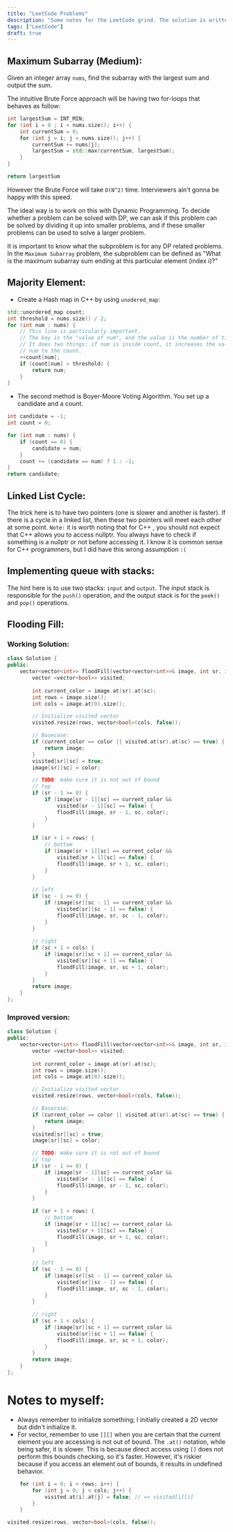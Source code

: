 ```yaml
---
title: "LeetCode Problems"
description: "Some notes for the LeetCode grind. The solution is written in C++.s"
tags: ["LeetCode"]
draft: true
---
```

## Maximum Subarray (Medium):
Given an integer array `nums`, find the subarray with the largest sum and output the sum.

The intuitive Brute Force approach will be having two for-loops that behaves as follow:
```c++
int largestSum = INT_MIN;
for (int i = 0 ; i < nums.size(); i++) {
    int currentSum = 0;
    for (int j = i; j < nums.size(); j++) {
        currentSum += nums[j];
        largestSum = std::max(currentSum, largestSum);
    }
}

return largestSum
```

However the Brute Force will take `O(N^2)` time. Interviewers ain't gonna be happy with this speed. 

The ideal way is to work on this with Dynamic Programming. To decide whether a problem can be solved with DP, we can ask if this problem can be solved by dividing it up into smaller problems, and if these smaller problems can be used to solve a larger problem.

It is important to know what the subproblem is for any DP related problems. In the `Maximum Subarray` problem, the subproblem can be defined as "What is the maximum subarray sum ending at this particular element (index i)?"

## Majority Element:
- Create a Hash map in C++ by using `unodered_map`:
```c++
std::unordered_map count;
int threshold = nums.size() / 2;
for (int num : nums) {
    // This line is particularly important.
    // The key is the "value of num", and the value is the number of times num has appeared.
    // It does two things: if num is inside count, it increases the value by one; if not, it automatically inserts the 
    // num to the count.
    ++count[num]; 
    if (count[num] > threshold) {
        return num;
    }
}
```
- The second method is Boyer-Moore Voting Algorithm.
You set up a candidate and a count. 
```c++
int candidate = -1;
int count = 0;

for (int num : nums) {
    if (count == 0) {
        candidate = num;
    }
    count += (candidate == num) ? 1 : -1;
}
return candidate;
```

## Linked List Cycle:
The trick here is to have two pointers (one is slower and another is faster). If there is a cycle in a linked list, then these two pointers will meet each other at some point. 
`Note:` it is worth noting that for C++ , you should not expect that C++ allows you to access nullptr. You always have to check if something is a nullptr or not before accessing it. I know it is common sense for C++ programmers, but I did have this wrong assumption `:(`

## Implementing queue with stacks:
The hint here is to use two stacks: `input` and `output`. The input stack is responsible for the `push()` operation, and the output stack is for the `peek()` and `pop()` operations.

## Flooding Fill:
### Working Solution:
```c++
class Solution {
public:
    vector<vector<int>> floodFill(vector<vector<int>>& image, int sr, int sc, int color) {
        vector <vector<bool>> visited;
        
        int current_color = image.at(sr).at(sc);
        int rows = image.size();
        int cols = image.at(0).size();

        // Initialize visited vector
        visited.resize(rows, vector<bool>(cols, false));

        // Basecase:
        if (current_color == color || visited.at(sr).at(sc) == true) {
            return image;
        } 
        visited[sr][sc] = true;
        image[sr][sc] = color;

        // TODO: make sure it is not out of bound
        // top
        if (sr - 1 >= 0) {
            if (image[sr - 1][sc] == current_color &&
                visited[sr - 1][sc] == false) {
                floodFill(image, sr - 1, sc, color);
            }
        }
        
        if (sr + 1 < rows) {
            // bottom
            if (image[sr + 1][sc] == current_color && 
                visited[sr + 1][sc] == false) {
                floodFill(image, sr + 1, sc, color);
            }
        }
        
        // left
        if (sc - 1 >= 0) {
            if (image[sr][sc - 1] == current_color && 
                visited[sr][sc - 1] == false) {
                floodFill(image, sr, sc - 1, color);
            }
        }
        
        // right
        if (sc + 1 < cols) {
            if (image[sr][sc + 1] == current_color && 
                visited[sr][sc + 1] == false) {
                floodFill(image, sr, sc + 1, color);
            }
        }
        return image;
    }
};
```


### Improved version:
```c++
class Solution {
public:
    vector<vector<int>> floodFill(vector<vector<int>>& image, int sr, int sc, int color) {
        vector <vector<bool>> visited;
        
        int current_color = image.at(sr).at(sc);
        int rows = image.size();
        int cols = image.at(0).size();

        // Initialize visited vector
        visited.resize(rows, vector<bool>(cols, false));

        // Basecase:
        if (current_color == color || visited.at(sr).at(sc) == true) {
            return image;
        } 
        visited[sr][sc] = true;
        image[sr][sc] = color;

        // TODO: make sure it is not out of bound
        // top
        if (sr - 1 >= 0) {
            if (image[sr - 1][sc] == current_color &&
                visited[sr - 1][sc] == false) {
                floodFill(image, sr - 1, sc, color);
            }
        }
        
        if (sr + 1 < rows) {
            // bottom
            if (image[sr + 1][sc] == current_color && 
                visited[sr + 1][sc] == false) {
                floodFill(image, sr + 1, sc, color);
            }
        }
        
        // left
        if (sc - 1 >= 0) {
            if (image[sr][sc - 1] == current_color && 
                visited[sr][sc - 1] == false) {
                floodFill(image, sr, sc - 1, color);
            }
        }
        
        // right
        if (sc + 1 < cols) {
            if (image[sr][sc + 1] == current_color && 
                visited[sr][sc + 1] == false) {
                floodFill(image, sr, sc + 1, color);
            }
        }
        return image;
    }
};

```

# Notes to myself:
- Always remember to initialize something; I initially created a 2D vector but didn't initialize it.
- For vector, remember to use `[][]` when you are certain that the current element you are accessing is not out of bound. The `.at()` notation, while being safer, it is slower. This is because direct access using `[]` does not perform this bounds checking, so it's faster. However, it's riskier because if you access an element out of bounds, it results in undefined behavior.

```c++
    for (int i = 0; i < rows; i++) {
        for (int j = 0; j < cols; j++) {
            visited.at(i).at(j) = false; // => visited[i][i]
        }
    }
```

```c++
visited.resize(rows, vector<bool>(cols, false));
```